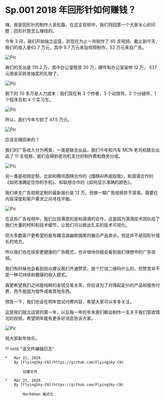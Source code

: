 # Sp.001 2018 年回形针如何赚钱？

嗨，我是回形针的制作人吴松磊。在这支视频中，我们将回答一个大家关心的问题：回形针是怎么赚钱的。

今年 3 月，我们开始独立运营，到现在为止一共制作了 45 支视频。截止到今天，我们的收入是62.7 万元，其中 9.7 万元来自视频制作，53 万元来自广告。

![Pic](https://cdn.jsdelivr.net/gh/ipaperclip/static/img/20200322100010.gif)

我们的支出是 110.2 万，其中办公室租赁 20 万，硬件和办公室装修 12 万， 537 元用来买转发抽奖的礼物了。

![Pic](https://cdn.jsdelivr.net/gh/ipaperclip/static/img/20200322100011.gif)

剩下的 70 多万是人力成本：我们现在有 3 个作者，3 个动效师，2 个分镜师，1 个程序员和 4 个实习生。

![Pic](https://cdn.jsdelivr.net/gh/ipaperclip/static/img/20200322100012.gif)

所以，我们今年亏损了 47.5 万元。

![Pic](https://cdn.jsdelivr.net/gh/ipaperclip/static/img/20200322100013.webp)

应该会赚回来的？

我们的广告收入分为两类，一类是联合出品，我们今年和汽车 MCN 老司机联合出品了 11 支视频，我们会得到老司机支付的制作费和商务分成。

![Pic](https://cdn.jsdelivr.net/gh/ipaperclip/static/img/20200322100014.gif)

另一类是视频定制，比如和腾讯围棋合作的《围棋AI养成指南》，和滴滴合作的《如何准确定位你的手机》、和联想合作的《如何显示准确的颜色》。

我们单支广告视频定制的最新报价是 12 万。但做一期广告视频并不容易，需要在内容深度和客户需求之间寻找平衡。

![Pic](https://cdn.jsdelivr.net/gh/ipaperclip/static/img/20200322100015.gif)

在这些广告视频中，我们比较满意的是和滴滴的合作，这是因为滴滴技术团队给了我们大量的材料和技术细节，让我们可以做出扎实的技术可视化。

但大多数客户更希望的是有趣活泼幽默搞笑的展示产品卖点，但这并不是回形针擅长的地方。

所以我们也在探索更健康的广告模式，也许很快你就会看到我们理想中的广告视频。

我们有时候也会看到观众建议我们开通赞赏，放个打钱二维码什么的，但赞赏并不是一种可持续和健康的收入模式。

我更希望我们之间是纯粹的金钱交易关系，你应该为了对得起定价的产品和服务付费，而不是因为情怀或者其他东西。

预告一下，我们也会在明年尝试付费内容，希望大家可以多多关注。

这是我们独立运营的第一年，以后每一年的年末我们都会制作一支关于我们营收情况的视频，希望明年能有更多好消息告诉大家。

![Pic](https://cdn.jsdelivr.net/gh/ipaperclip/static/img/20200322100016.gif)

祝大家新年快乐。

!!! note "该文件编辑日志"

	* 	Mar 22, 2020.
		By [FlyingSky-CN](https://github.com/FlyingSky-CN)

			创建文件

	* 	Mar 25, 2020.
		By [FlyingSky-CN](https://github.com/FlyingSky-CN)

			Markdown 格式化
